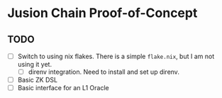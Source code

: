# Jusion Chain Proof-of-Concept

## TODO

- [ ] Switch to using nix flakes.  There is a simple `flake.nix`, but I am not using it yet.
  - [ ] direnv integration.  Need to install and set up direnv.
- [ ] Basic ZK DSL
- [ ] Basic interface for an L1 Oracle

